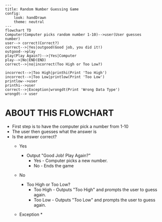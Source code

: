 ```mermaid
---
title: Random Number Guessing Game
config: 
    look: handDrawn
    theme: neutral
---
flowchart TD
Computer(Computer picks random number 1-10)-->user(User guesses number)
user--> correct(Correct?)
correct-->|Yes|outgood(Good job, you did it!)
outgood-->play
play(Play Again?)-->|Yes|Computer
play-->|No|END(END)
correct-->|no|incorrect(Too High or Too Low?)

incorrect-->|Too High|printhi(Print 'Too High')
incorrect-->|Too Low|printlow(Print 'Too Low')
printlow-->user
printhi-->user
correct-->|Exception|wrongdt(Print 'Wrong Data Type') 
wrongdt--> user
```

# ABOUT THIS FLOWCHART

* First step is to have the computer pick a number from 1-10  
* The user then guesses what the answer is  
* Is the answer correct?
	* Yes
		* Output "Good Job! Play Again?"
			* Yes - Computer picks a new number.
			* No - Ends the game
	* No
		* Too High or Too Low?
			* Too High - Outputs "Too High" and prompts the user to guess again.
			* Too Low - Outputs "Too Low" and prompts the user to guess again.

	* Exception
		* 
